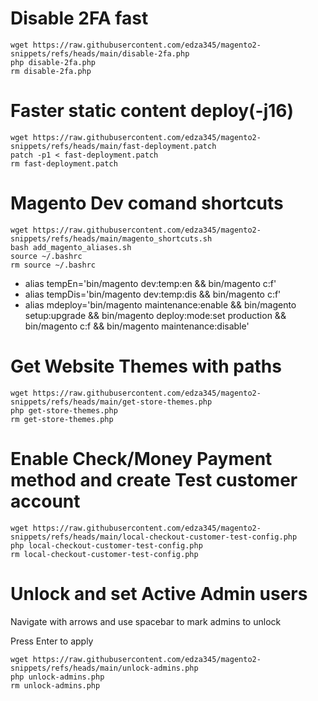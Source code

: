 # Disable 2FA fast

```
wget https://raw.githubusercontent.com/edza345/magento2-snippets/refs/heads/main/disable-2fa.php
php disable-2fa.php
rm disable-2fa.php
```

# Faster static content deploy(-j16)

```
wget https://raw.githubusercontent.com/edza345/magento2-snippets/refs/heads/main/fast-deployment.patch
patch -p1 < fast-deployment.patch
rm fast-deployment.patch
```

# Magento Dev comand shortcuts

```
wget https://raw.githubusercontent.com/edza345/magento2-snippets/refs/heads/main/magento_shortcuts.sh
bash add_magento_aliases.sh
source ~/.bashrc
rm source ~/.bashrc
```
* alias tempEn='bin/magento dev:temp:en && bin/magento c:f'
* alias tempDis='bin/magento dev:temp:dis && bin/magento c:f'
* alias mdeploy='bin/magento maintenance:enable && bin/magento setup:upgrade && bin/magento deploy:mode:set production && bin/magento c:f && bin/magento maintenance:disable'

# Get Website Themes with paths

```
wget https://raw.githubusercontent.com/edza345/magento2-snippets/refs/heads/main/get-store-themes.php
php get-store-themes.php
rm get-store-themes.php
```

# Enable Check/Money Payment method and create Test customer account

```
wget https://raw.githubusercontent.com/edza345/magento2-snippets/refs/heads/main/local-checkout-customer-test-config.php
php local-checkout-customer-test-config.php
rm local-checkout-customer-test-config.php
```

# Unlock and set Active Admin users

Navigate with arrows and use spacebar to mark admins to unlock

Press Enter to apply 

```
wget https://raw.githubusercontent.com/edza345/magento2-snippets/refs/heads/main/unlock-admins.php
php unlock-admins.php
rm unlock-admins.php
```

